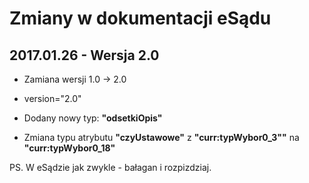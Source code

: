 # Zmiany w dokumentacji eSądu
## 2017.01.26 - Wersja 2.0
* Zamiana wersji 1.0 -> 2.0
 * version="2.0"

* Dodany nowy typ: **"odsetkiOpis"**

* Zmiana typu atrybutu **"czyUstawowe"** z **"curr:typWybor0_3""** na **"curr:typWybor0_18"**

PS. W eSądzie jak zwykle - bałagan i rozpizdziaj.
